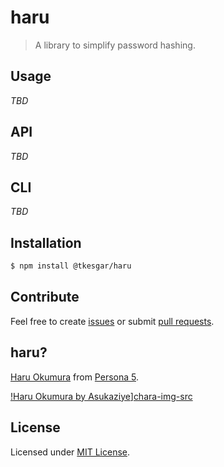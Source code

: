 # haru

> A library to simplify password hashing.

## Usage

*TBD*

## API

*TBD*

## CLI

*TBD*

## Installation

```sh
$ npm install @tkesgar/haru
```

## Contribute

Feel free to create [issues][issue] or submit [pull requests][pull].

## haru?

[Haru Okumura][chara] from [Persona 5][work].

[!Haru Okumura by Asukaziye][chara-img]][chara-img-src]

## License

Licensed under [MIT License][license].

[chara-img]: https://static.zerochan.net/Noir.%28Persona.5%29.full.2087595.jpg
[chara-img-src]: https://www.zerochan.net/2087595
[chara]: http://megamitensei.wikia.com/wiki/Haru_Okumura
[work]: https://en.wikipedia.org/wiki/Persona_5
[issue]: https://github.com/tkesgar/haru/issues
[pull]: https://github.com/tkesgar/haru/pulls
[license]: https://github.com/tkesgar/haru/blob/master/LICENSE
